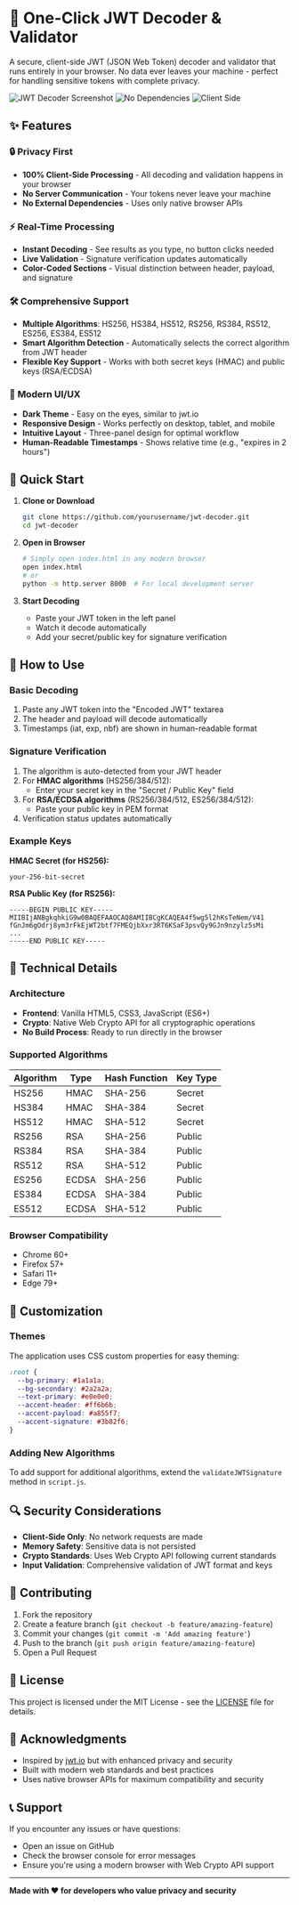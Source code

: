 # 🔐 One-Click JWT Decoder & Validator

A secure, client-side JWT (JSON Web Token) decoder and validator that runs entirely in your browser. No data ever leaves your machine - perfect for handling sensitive tokens with complete privacy.

![JWT Decoder Screenshot](https://img.shields.io/badge/Status-Ready-brightgreen) ![No Dependencies](https://img.shields.io/badge/Dependencies-None-blue) ![Client Side](https://img.shields.io/badge/Processing-Client%20Side-orange)

## ✨ Features

### 🔒 **Privacy First**
- **100% Client-Side Processing** - All decoding and validation happens in your browser
- **No Server Communication** - Your tokens never leave your machine
- **No External Dependencies** - Uses only native browser APIs

### ⚡ **Real-Time Processing**
- **Instant Decoding** - See results as you type, no button clicks needed
- **Live Validation** - Signature verification updates automatically
- **Color-Coded Sections** - Visual distinction between header, payload, and signature

### 🛠️ **Comprehensive Support**
- **Multiple Algorithms**: HS256, HS384, HS512, RS256, RS384, RS512, ES256, ES384, ES512
- **Smart Algorithm Detection** - Automatically selects the correct algorithm from JWT header
- **Flexible Key Support** - Works with both secret keys (HMAC) and public keys (RSA/ECDSA)

### 📱 **Modern UI/UX**
- **Dark Theme** - Easy on the eyes, similar to jwt.io
- **Responsive Design** - Works perfectly on desktop, tablet, and mobile
- **Intuitive Layout** - Three-panel design for optimal workflow
- **Human-Readable Timestamps** - Shows relative time (e.g., "expires in 2 hours")

## 🚀 Quick Start

1. **Clone or Download**
   ```bash
   git clone https://github.com/yourusername/jwt-decoder.git
   cd jwt-decoder
   ```

2. **Open in Browser**
   ```bash
   # Simply open index.html in any modern browser
   open index.html
   # or
   python -m http.server 8000  # For local development server
   ```

3. **Start Decoding**
   - Paste your JWT token in the left panel
   - Watch it decode automatically
   - Add your secret/public key for signature verification

## 📖 How to Use

### Basic Decoding
1. Paste any JWT token into the "Encoded JWT" textarea
2. The header and payload will decode automatically
3. Timestamps (iat, exp, nbf) are shown in human-readable format

### Signature Verification
1. The algorithm is auto-detected from your JWT header
2. For **HMAC algorithms** (HS256/384/512):
   - Enter your secret key in the "Secret / Public Key" field
3. For **RSA/ECDSA algorithms** (RS256/384/512, ES256/384/512):
   - Paste your public key in PEM format
4. Verification status updates automatically

### Example Keys

**HMAC Secret (for HS256):**
```
your-256-bit-secret
```

**RSA Public Key (for RS256):**
```
-----BEGIN PUBLIC KEY-----
MIIBIjANBgkqhkiG9w0BAQEFAAOCAQ8AMIIBCgKCAQEA4f5wg5l2hKsTeNem/V41
fGnJm6gOdrj8ym3rFkEjWT2btf7FMEQjbXxr3RT6KSaF3psvQy9GJn9nzylz5sMi
...
-----END PUBLIC KEY-----
```

## 🔧 Technical Details

### Architecture
- **Frontend**: Vanilla HTML5, CSS3, JavaScript (ES6+)
- **Crypto**: Native Web Crypto API for all cryptographic operations
- **No Build Process**: Ready to run directly in the browser

### Supported Algorithms
| Algorithm | Type | Hash Function | Key Type |
|-----------|------|---------------|----------|
| HS256     | HMAC | SHA-256       | Secret   |
| HS384     | HMAC | SHA-384       | Secret   |
| HS512     | HMAC | SHA-512       | Secret   |
| RS256     | RSA  | SHA-256       | Public   |
| RS384     | RSA  | SHA-384       | Public   |
| RS512     | RSA  | SHA-512       | Public   |
| ES256     | ECDSA| SHA-256       | Public   |
| ES384     | ECDSA| SHA-384       | Public   |
| ES512     | ECDSA| SHA-512       | Public   |

### Browser Compatibility
- Chrome 60+
- Firefox 57+
- Safari 11+
- Edge 79+

## 🎨 Customization

### Themes
The application uses CSS custom properties for easy theming:

```css
:root {
  --bg-primary: #1a1a1a;
  --bg-secondary: #2a2a2a;
  --text-primary: #e0e0e0;
  --accent-header: #ff6b6b;
  --accent-payload: #a855f7;
  --accent-signature: #3b82f6;
}
```

### Adding New Algorithms
To add support for additional algorithms, extend the `validateJWTSignature` method in `script.js`.

## 🔍 Security Considerations

- **Client-Side Only**: No network requests are made
- **Memory Safety**: Sensitive data is not persisted
- **Crypto Standards**: Uses Web Crypto API following current standards
- **Input Validation**: Comprehensive validation of JWT format and keys

## 🤝 Contributing

1. Fork the repository
2. Create a feature branch (`git checkout -b feature/amazing-feature`)
3. Commit your changes (`git commit -m 'Add amazing feature'`)
4. Push to the branch (`git push origin feature/amazing-feature`)
5. Open a Pull Request

## 📝 License

This project is licensed under the MIT License - see the [LICENSE](LICENSE) file for details.

## 🙏 Acknowledgments

- Inspired by [jwt.io](https://jwt.io) but with enhanced privacy and security
- Built with modern web standards and best practices
- Uses native browser APIs for maximum compatibility and security

## 📞 Support

If you encounter any issues or have questions:
- Open an issue on GitHub
- Check the browser console for error messages
- Ensure you're using a modern browser with Web Crypto API support

---

**Made with ❤️ for developers who value privacy and security**
